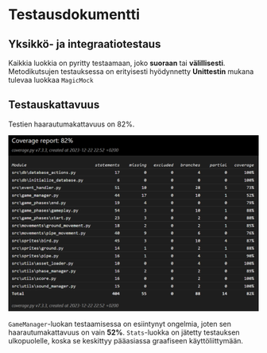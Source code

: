 # Testausdokumentti

## Yksikkö- ja integraatiotestaus

Kaikkia luokkia on pyritty testaamaan, joko __suoraan__ tai __välillisesti__. Metodikutsujen testauksessa on erityisesti hyödynnetty __Unittestin__ mukana tulevaa luokkaa `MagicMock`

## Testauskattavuus

Testien haarautumakattavuus on 82%.

<img src="kuvat/coverage_report.png">

`GameManager`-luokan testaamisessa on esiintynyt ongelmia, joten sen haarautumakattavuus on vain __52%__. `Stats`-luokka on jätetty testauksen ulkopuolelle, koska se keskittyy pääasiassa graafiseen käyttöliittymään.
